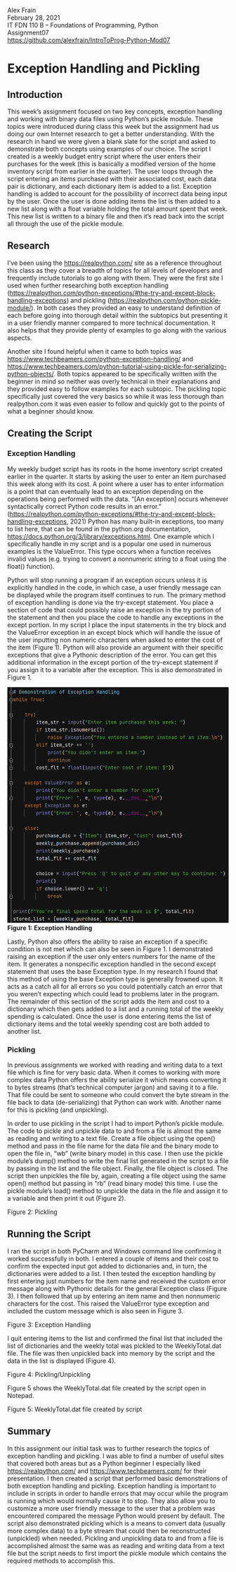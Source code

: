 Alex Frain  
February 28, 2021  
IT FDN 110 B – Foundations of Programming, Python  
Assignment07  
https://github.com/alexfrain/IntroToProg-Python-Mod07

# Exception Handling and Pickling

## Introduction
This week’s assignment focused on two key concepts, exception handling and working with binary data files using Python’s pickle module.  These topics were introduced during class this week but the assignment had us doing our own Internet research to get a better understanding.  With the research in hand we were given a blank slate for the script and asked to demonstrate both concepts using examples of our choice.  The script I created is a weekly budget entry script where the user enters their purchases for the week (this is basically a modified version of the home inventory script from earlier in the quarter).  The user loops through the script entering an items purchased with their associated cost, each data pair is dictionary, and each dictionary item is added to a list.  Exception handling is added to account for the possibility of incorrect data being input by the user.  Once the user is done adding items the list is then added to a new list along with a float variable holding the total amount spent that week.  This new list is written to a binary file and then it’s read back into the script all through the use of the pickle module.

## Research
I’ve been using the https://realpython.com/ site as a reference throughout this class as they cover a breadth of topics for all levels of developers and frequently include tutorials to go along with them.  They were the first site I used when further researching both exception handling (https://realpython.com/python-exceptions/#the-try-and-except-block-handling-exceptions) and pickling (https://realpython.com/python-pickle-module/).  In both cases they provided an easy to understand definition of each before going into thorough detail within the subtopics but presenting it in a user friendly manner compared to more technical documentation.  It also helps that they provide plenty of examples to go along with the various aspects.

Another site I found helpful when it came to both topics was https://www.techbeamers.com/python-exception-handling/ and https://www.techbeamers.com/python-tutorial-using-pickle-for-serializing-python-objects/.  Both topics appeared to be specifically written with the beginner in mind so neither was overly technical in their explanations and they provided easy to follow examples for each subtopic.  The pickling topic specifically just covered the very basics so while it was less thorough than realpython.com it was even easier to follow and quickly got to the points of what a beginner should know.

## Creating the Script
### Exception Handling
My weekly budget script has its roots in the home inventory script created earlier in the quarter.  It starts by asking the user to enter an item purchased this week along with its cost.  A point where a user has to enter information is a point that can eventually lead to an exception depending on the operations being performed with the data.  “[An exception] occurs whenever syntactically correct Python code results in an error.”  (https://realpython.com/python-exceptions/#the-try-and-except-block-handling-exceptions, 2021)  Python has many built-in exceptions, too many to list here, that can be found in the python.org documentation, https://docs.python.org/3/library/exceptions.html.  One example which I specifically handle in my script and is a popular one used in numerous examples is the ValueError.  This type occurs when a function receives invalid values (e.g. trying to convert a nonnumeric string to a float using the float() function).

Python will stop running a program if an exception occurs unless it is explicitly handled in the code, in which case, a user friendly message can be displayed while the program itself continues to run.  The primary method of exception handling is done via the try-except statement.  You place a section of code that could possibly raise an exception in the try portion of the statement and then you place the code to handle any exceptions in the except portion.  In my script I place the input statements in the try block and the ValueError exception in an except block which will handle the issue of the user inputting non numeric characters when asked to enter the cost of the item (Figure 1).  Python will also provide an argument with their specific exceptions that give a Pythonic description of the error.  You can get this additional information in the except portion of the try-except statement if you assign it to a variable after the exception.  This is also demonstrated in Figure 1.

![Exception Handling](https://github.com/alexfrain/IntroToProg-Python-Mod07/blob/main/docs/Figure1.png "Exception Handling")  
**Figure 1: Exception Handling**

Lastly, Python also offers the ability to raise an exception if a specific condition is not met which can also be seen in Figure 1.  I demonstrated raising an exception if the user only enters numbers for the name of the item.  It generates a nonspecific exception handled in the second except statement that uses the base Exception type.  In my research I found that this method of using the base Exception type is generally frowned upon.  It acts as a catch all for all errors so you could potentially catch an error that you weren’t expecting which could lead to problems later in the program.  The remainder of this section of the script adds the item and cost to a dictionary which then gets added to a list and a running total of the weekly spending is calculated.  Once the user is done entering items the list of dictionary items and the total weekly spending cost are both added to another list.

### Pickling
In previous assignments we worked with reading and writing data to a text file which is fine for very basic data.  When it comes to working with more complex data Python offers the ability serialize it which means converting it to bytes streams (that’s technical computer jargon) and saving it to a file.  That file could be sent to someone who could convert the byte stream in the file back to data (de-serializing) that Python can work with.  Another name for this is pickling (and unpickling).

In order to use pickling in the script I had to import Python’s pickle module.  The code to pickle and unpickle data to and from a file is almost the same as reading and writing to a text file.  Create a file object using the open() method and pass in the file name for the data file and the binary mode to open the file in, “wb” (write binary mode) in this case.  I then use the pickle module’s dump() method to write the final list generated in the script to a file by passing in the list and the file object.  Finally, the file object is closed.  The script then unpickles the file by, again, creating a file object using the same open() method but passing in “rb” (read binary mode) this time.  I use the pickle module’s load() method to unpickle the data in the file and assign it to a variable and then print it out (Figure 2).


Figure 2: Pickling

## Running the Script
I ran the script in both PyCharm and Windows command line confirming it worked successfully in both.  I entered a couple of items and their cost to confirm the expected input got added to dictionaries and, in turn, the dictionaries were added to a list.  I then tested the exception handling by first entering just numbers for the item name and received the custom error message along with Pythonic details for the general Exception class (Figure 3).  I then followed that up by entering an item name and then nonnumeric characters for the cost.  This raised the ValueError type exception and included the custom message which is also seen in Figure 3.

Figure 3: Exception Handling

I quit entering items to the list and confirmed the final list that included the list of dictionaries and the weekly total was pickled to the WeeklyTotal.dat file.  The file was then unpickled back into memory by the script and the data in the list is displayed (Figure 4). 

Figure 4: Pickling/Unpickling

Figure 5 shows the WeeklyTotal.dat file created by the script open in Notepad.

Figure 5: WeeklyTotal.dat file created by script

## Summary
In this assignment our initial task was to further research the topics of exception handling and pickling.  I was able to find a number of useful sites that covered both areas but as a Python beginner I especially liked https://realpython.com/ and https://www.techbeamers.com/ for their presentation.  I then created a script that performed basic demonstrations of both exception handling and pickling.  Exception handling is important to include in scripts in order to handle errors that may occur while the program is running which would normally cause it to stop.  They also allow you to customize a more user friendly message to the user that a problem was encountered compared the message Python would present by default.  The script also demonstrated pickling which is a means to convert data (usually more complex data) to a byte stream that could then be reconstructed (unpickled) when needed.  Pickling and unpickling data to and from a file is accomplished almost the same was as reading and writing data from a text file but the script needs to first import the pickle module which contains the required methods to accomplish this.

